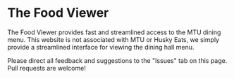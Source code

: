 # The Food Viewer
The Food Viewer provides fast and streamlined access to the MTU dining menu.
This website is not associated with MTU or Husky Eats, we simply provide a streamlined interface for viewing the dining hall menu.

Please direct all feedback and suggestions to the "Issues" tab on this page.
Pull requests are welcome!
